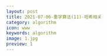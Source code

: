 ```yaml
---
layout: post
title: 2021-07-06-重学算法(11)-哈希相关
category: algorithm
icon: www
keywords: algorithm
image: 1.jpg
preview: 1
---
```

